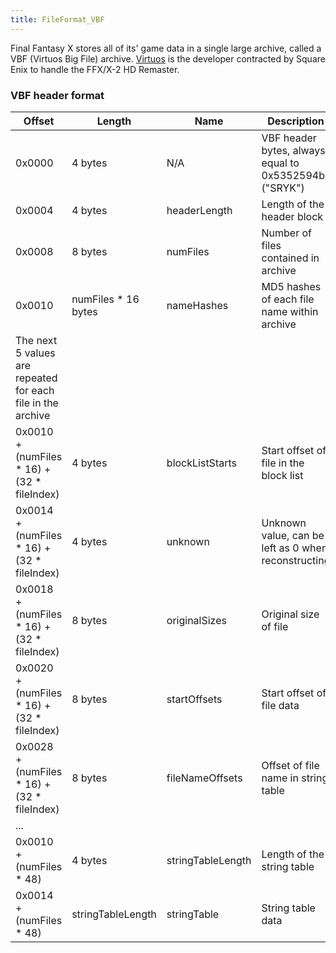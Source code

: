 ```yaml
---
title: FileFormat_VBF
---
```


Final Fantasy X stores all of its' game data in a single large archive, called a VBF (Virtuos Big File) archive. [Virtuos](https://en.wikipedia.org/wiki/Virtuos) is the developer contracted by Square Enix to handle the FFX/X-2 HD Remaster.

### VBF header format

| Offset | Length | Name | Description |
|----|----|----|----|
| 0x0000 | 4 bytes | N/A | VBF header bytes, always equal to 0x5352594b ("SRYK") |
| 0x0004 | 4 bytes | headerLength | Length of the header block |
| 0x0008 | 8 bytes | numFiles | Number of files contained in archive |
| 0x0010 | numFiles \* 16 bytes | nameHashes | MD5 hashes of each file name within archive |
| The next 5 values are repeated for each file in the archive |  |  |  |
| 0x0010 + (numFiles \* 16) + (32 \* fileIndex) | 4 bytes | blockListStarts | Start offset of file in the block list |
| 0x0014 + (numFiles \* 16) + (32 \* fileIndex) | 4 bytes | unknown | Unknown value, can be left as 0 when reconstructing |
| 0x0018 + (numFiles \* 16) + (32 \* fileIndex) | 8 bytes | originalSizes | Original size of file |
| 0x0020 + (numFiles \* 16) + (32 \* fileIndex) | 8 bytes | startOffsets | Start offset of file data |
| 0x0028 + (numFiles \* 16) + (32 \* fileIndex) | 8 bytes | fileNameOffsets | Offset of file name in string table |
| ... |  |  |  |
| 0x0010 + (numFiles \* 48) | 4 bytes | stringTableLength | Length of the string table |
| 0x0014 + (numFiles \* 48) | stringTableLength | stringTable | String table data |
